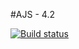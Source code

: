 #AJS - 4.2

[![Build status](https://ci.appveyor.com/api/projects/status/s1ubcaopj6g6rjr5?svg=true)](https://ci.appveyor.com/project/Markedone60/ajs-homework-test-ci-4-2)